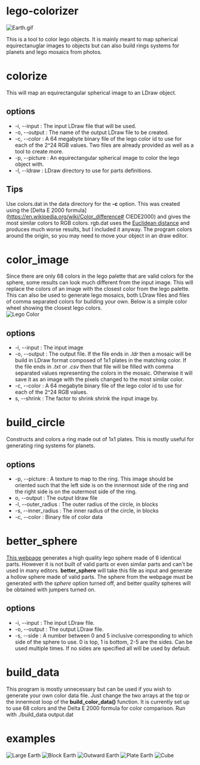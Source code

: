 # lego-colorizer
![Earth.gif](https://raw.githubusercontent.com/nathanbain314/lego-colorizer/master/examples/Earth.gif)

This is a tool to color lego objects. It is mainly meant to map spherical equirectanuglar images to objects but can also build rings systems for planets and lego mosaics from photos.
# colorize
This will map an equirectangular spherical image to an LDraw object.
## options
- -i,  --input : The input LDraw file that will be used.
- -o, --output : The name of the output LDraw file to be created.
- -c, --color : A 64 megabyte binary file of the lego color id to use for each of the 2^24 RGB values. Two files are already provided as well as a tool to create more.
- -p, --picture : An equirectangular spherical image to color the lego object with.
- -l, --ldraw : LDraw directory to use for parts definitions.
## Tips
Use colors.dat in the data directory for the **-c** option. This was created using the [Delta E 2000 formula](https://en.wikipedia.org/wiki/Color_difference# CIEDE2000) and gives the most similar colors to RGB colors. rgb.dat uses the [Euclidean distance](https://en.wikipedia.org/wiki/Euclidean_distance) and produces much worse results, but I included it anyway.
The program colors around the origin, so you may need to move your object in an draw editor.
# color_image
Since there are only 68 colors in the lego palette that are valid colors for the sphere, some results can look much different from the input image. This will replace the colors of an image with the closest color from the lego palette. This can also be used to generate lego mosaics, both LDraw files and files of comma separated colors for building your own. Below is a simple color wheel showing the closest lego colors.  
![Lego Color](https://raw.githubusercontent.com/nathanbain314/lego-colorizer/master/examples/lego_color.png)
## options
- -i,  --input : The input image
- -o, --output : The output file. If the file ends in *.ldr* then a mosaic will be build in LDraw format composed of 1x1 plates in the matching color. If the file ends in *.txt* or *.csv* then that file will be filled with comma separated values representing the colors in the mosaic. Otherwise it will save it as an image with the pixels changed to the most similar color.
- -c, --color : A 64 megabyte binary file of the lego color id to use for each of the 2^24 RGB values.
- s, --shrink : The factor to shrink shrink the input image by.
# build_circle
Constructs and colors a ring made out of 1x1 plates. This is mostly useful for generating ring systems for planets.
## options
- -p,  --picture : A texture to map to the ring. This image should be oriented such that the left side is on the innermost side of the ring and the right side is on the outermost side of the ring.
- o, --output : The output ldraw file
- -l, --outer_radius : The outer radius of the circle, in blocks
- -s, --inner_radius : The inner radius of the circle, in blocks
- -c, --color : Binary file of color data
# better_sphere
[This webpage](http://lego.bldesign.org/sphere/) generates a high quality lego sphere made of 6 identical parts. However it is not built of valid parts or even similar parts and can't be used in many editors. **better_sphere** will take this file as input and generate a hollow sphere made of valid parts. The sphere from the webpage must be generated with the *sphere* option turned off, and better quality spheres will be obtained with jumpers turned on.
## options
- -i,  --input : The input LDraw file.
- -o, --output : The output LDraw file.
- -s, --side : A number between 0 and 5 inclusive corresponding to which side of the sphere to use. 0 is top, 1 is bottom, 2-5 are the sides. Can be used multiple times. If no sides are specified all will be used by default.
# build_data
This program is mostly unnecessary but can be used if you wish to generate your own color data file. Just change the two arrays at the top or the innermost loop of the **build_color_data()** function. It is currently set up to use 68 colors and the Delta E 2000 formula for color comparison.
Run with ./build_data output.dat
# examples
![Large Earth](https://raw.githubusercontent.com/nathanbain314/lego-colorizer/master/examples/large_earth.png)
![Block Earth](https://raw.githubusercontent.com/nathanbain314/lego-colorizer/master/examples/block_earth.png)
![Outward Earth](https://raw.githubusercontent.com/nathanbain314/lego-colorizer/master/examples/outward_earth.png)
![Plate Earth](https://raw.githubusercontent.com/nathanbain314/lego-colorizer/master/examples/plate_earth.png)
![Cube](https://raw.githubusercontent.com/nathanbain314/lego-colorizer/master/examples/cube_earth.png)
